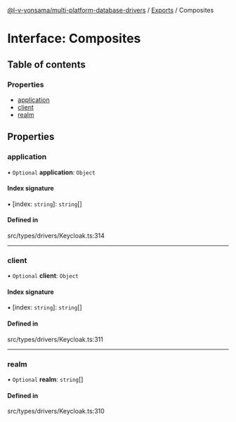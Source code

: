 [@l-v-yonsama/multi-platform-database-drivers](../README.md) / [Exports](../modules.md) / Composites

# Interface: Composites

## Table of contents

### Properties

- [application](Composites.md#application)
- [client](Composites.md#client)
- [realm](Composites.md#realm)

## Properties

### application

• `Optional` **application**: `Object`

#### Index signature

▪ [index: `string`]: `string`[]

#### Defined in

src/types/drivers/Keycloak.ts:314

___

### client

• `Optional` **client**: `Object`

#### Index signature

▪ [index: `string`]: `string`[]

#### Defined in

src/types/drivers/Keycloak.ts:311

___

### realm

• `Optional` **realm**: `string`[]

#### Defined in

src/types/drivers/Keycloak.ts:310
